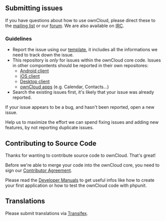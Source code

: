 ## Submitting issues

If you have questions about how to use ownCloud, please direct these to the [mailing list][mailinglist] or our [forum][forum]. We are also available on [IRC][irc].

### Guidelines
* Report the issue using our [template][template], it includes all the informations we need to track down the issue.
* This repository is *only* for issues within the ownCloud core code. Issues in other compontents should be reported in their own repositores: 
  - [Android client](https://github.com/owncloud/android/issues)
  - [iOS client](https://github.com/owncloud/ios-issues/issues)
  - [Desktop client](https://github.com/owncloud/mirall/issues)
  - [ownCloud apps](https://github.com/owncloud/mirall/issues) (e.g. Calendar, Contacts...)
* Search the existing issues first, it's likely that your issue was already reported.

If your issue appears to be a bug, and hasn't been reported, open a new issue.

Help us to maximize the effort we can spend fixing issues and adding new features, by not reporting duplicate issues.

[template]: https://raw.github.com/owncloud/core/updateContrib/issue_template.md
[mailinglist]: https://mail.kde.org/mailman/listinfo/owncloud
[forum]: http://forum.owncloud.org/
[irc]: http://webchat.freenode.net/?channels=owncloud&uio=d4

## Contributing to Source Code

Thanks for wanting to contribute source code to ownCloud. That's great!

Before we're able to merge your code into the ownCloud core, you need to sign our [Contributor Agreement][agreement].

Please read the [Developer Manuals][devmanual] to get useful infos like how to create your first application or how to test the ownCloud code with phpunit.

[agreement]: http://owncloud.org/about/contributor-agreement/
[devmanual]: http://owncloud.org/dev/

## Translations
Please submit translations via [Transifex][transifex].

[transifex]: https://www.transifex.com/projects/p/owncloud/
